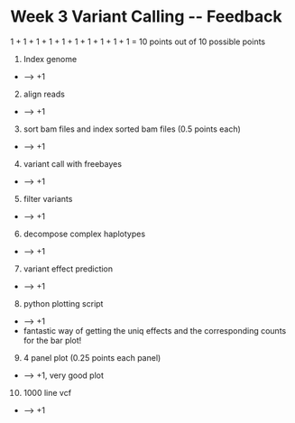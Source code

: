 # Week 3 Variant Calling -- Feedback

1 + 1 + 1 + 1 + 1 + 1 + 1 + 1 + 1 + 1 = 10 points out of 10 possible points

1. Index genome

  * --> +1

2. align reads

  * --> +1

3. sort bam files and index sorted bam files (0.5 points each)

  * --> +1

4. variant call with freebayes

  * --> +1

5. filter variants

  * --> +1

6. decompose complex haplotypes

  * --> +1

7. variant effect prediction

  * --> +1

8. python plotting script

  * --> +1
  * fantastic way of getting the uniq effects and the corresponding counts for the bar plot!

9. 4 panel plot (0.25 points each panel)

  * --> +1, very good plot

10. 1000 line vcf

  * --> +1
